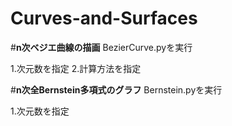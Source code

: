 # Curves-and-Surfaces
#**n次ベジエ曲線の描画**
BezierCurve.pyを実行

1.次元数を指定
2.計算方法を指定


#**n次全Bernstein多項式のグラフ**
Bernstein.pyを実行

1.次元数を指定
